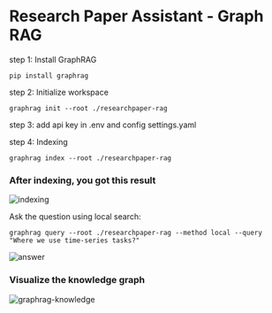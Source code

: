 # Research Paper Assistant - Graph RAG

step 1: Install GraphRAG
```
pip install graphrag
```

step 2: Initialize workspace
```
graphrag init --root ./researchpaper-rag
```

step 3: add api key in .env and config settings.yaml

step 4: Indexing
```
graphrag index --root ./researchpaper-rag
```

### After indexing, you got this result
![indexing](https://github.com/user-attachments/assets/c6683f1a-6db1-40d9-ac02-a2c5665c0f37)

Ask the question using local search:
```
graphrag query --root ./researchpaper-rag --method local --query "Where we use time-series tasks?"
```
![answer](https://github.com/user-attachments/assets/04f7f2e2-0424-4587-8a63-65382d4dc521)


### Visualize the knowledge graph
![graphrag-knowledge](https://github.com/user-attachments/assets/e5bb8ccd-e0aa-4ea4-94bb-049b28c52b75)

